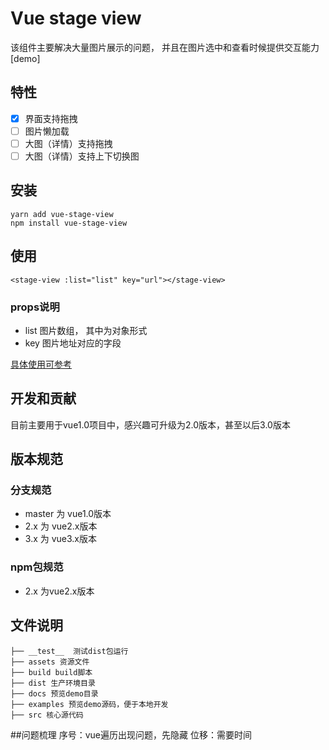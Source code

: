 # Vue stage view

该组件主要解决大量图片展示的问题， 并且在图片选中和查看时候提供交互能力 [demo]

## 特性

- [x] 界面支持拖拽
- [ ] 图片懒加载
- [ ] 大图（详情）支持拖拽
- [ ] 大图（详情）支持上下切换图

## 安装

```
yarn add vue-stage-view
npm install vue-stage-view
```

## 使用
```vue
<stage-view :list="list" key="url"></stage-view>
```

### props说明

- list 图片数组， 其中为对象形式
- key 图片地址对应的字段

[具体使用可参考](./examples)
       
## 开发和贡献

目前主要用于vue1.0项目中，感兴趣可升级为2.0版本，甚至以后3.0版本

## 版本规范

### 分支规范 

- master 为 vue1.0版本
- 2.x 为 vue2.x版本
- 3.x 为 vue3.x版本

### npm包规范

- 2.x 为vue2.x版本

## 文件说明

```
├── __test__  测试dist包运行
├── assets 资源文件
├── build build脚本
├── dist 生产环境目录
├── docs 预览demo目录
├── examples 预览demo源码，便于本地开发
├── src 核心源代码
```


##问题梳理
序号：vue遍历出现问题，先隐藏
位移：需要时间